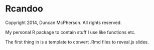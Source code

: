 Rcandoo
=========

Copyright 2014, Duncan McPherson.
All rights reserved.

My personal R package to contain stuff I use like functions etc.

The first thing in is a template to convert .Rmd files to reveal.js slides.